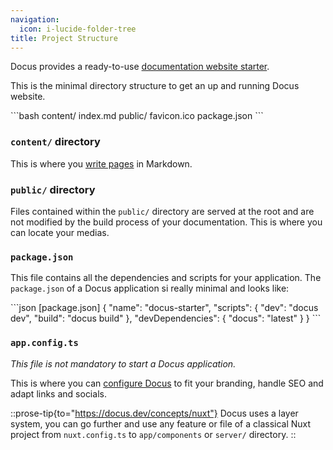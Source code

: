 ```yaml
---
navigation:
  icon: i-lucide-folder-tree
title: Project Structure
---
```


Docus provides a ready-to-use [documentation website starter](https://github.com/nuxt-content/docus/tree/.starter).

This is the minimal directory structure to get an up and running Docus website.

\`\`\`bash
content/
  index.md
public/
  favicon.ico
package.json
\`\`\`

### `content/` directory

This is where you [write pages](https://docus.dev/concepts/edition) in Markdown.

### `public/` directory

Files contained within the `public/` directory are served at the root and are not modified by the build process of your documentation. This is where you can locate your medias.

### `package.json`

This file contains all the dependencies and scripts for your application. The `package.json` of a Docus application si really minimal and looks like:

\`\`\`json [package.json]
{
  "name": "docus-starter",
  "scripts": {
    "dev": "docus dev",
    "build": "docus build"
  },
  "devDependencies": {
    "docus": "latest"
  }
}
\`\`\`

### `app.config.ts`

*This file is not mandatory to start a Docus application.*

This is where you can [configure Docus](https://docus.dev/concepts/configuration) to fit your branding, handle SEO and adapt links and socials.

::prose-tip{to="https://docus.dev/concepts/nuxt"}
Docus uses a layer system, you can go further and use any feature or file of a classical Nuxt project from `nuxt.config.ts` to `app/components` or `server/` directory.
::
